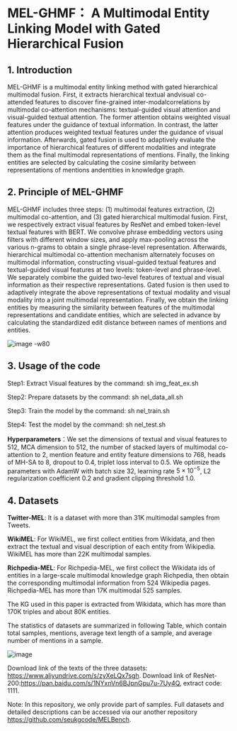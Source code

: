 # MEL-GHMF： A Multimodal Entity Linking Model with Gated Hierarchical Fusion

## 1. Introduction
MEL-GHMF is a multimodal entity linking method with gated hierarchical multimodal fusion.  First,  it  extracts  hierarchical  textual  andvisual  co-attended  features  to  discover  fine-grained  inter-modalcorrelations by  multimodal  co-attention  mechanisms:  textual-guided  visual  attention  and  visual-guided  textual  attention.  The former   attention   obtains   weighted   visual features  under  the guidance of textual information. In contrast, the latter attention produces weighted textual features under the guidance of visual information. Afterwards, gated fusion is used to adaptively evaluate the importance of hierarchical features of different modalities and  integrate  them  as  the  final  multimodal  representations  of mentions. Finally, the linking entities are selected by calculating the  cosine  similarity  between  representations  of  mentions  andentities in knowledge graph. 

## 2. Principle of MEL-GHMF  
MEL-GHMF includes three steps: (1)  multimodal features extraction, (2) multimodal co-attention, and (3) gated hierarchical  multimodal fusion. 
 First, we respectively extract visual features by ResNet and embed token-level textual features with BERT. 
 We convolve phrase embedding vectors using filters with different window sizes, and apply max-pooling across the various n-grams to obtain a single phrase-level representation.
 Afterwards, hierarchical multimodal co-attention mechanism alternately focuses on multimodal information, constructing visual-guided textual features and textual-guided visual features at two levels: token-level and phrase-level.
 We separately combine the guided two-level features of textual and visual information as their respective representations. 
 Gated fusion is then used to adaptively integrate the above representations of textual modality and visual modality into a joint multimodal representation.
 Finally, we obtain the linking entities by measuring the similarity between features of the multimodal representations and candidate entities, which are selected in advance by calculating the standardized edit distance between names of mentions and  entities.
 
![image -w80](https://user-images.githubusercontent.com/18082151/127132229-9612258d-8f36-43a3-af5a-d9300409198a.png)

## 3. Usage of the code
Step1: Extract Visual features by the command:    sh img_feat_ex.sh

Step2: Prepare datasets by the command:              sh nel_data_all.sh

Step3: Train the model by the command:                     sh nel_train.sh

Step4: Test the model by the command:                     sh nel_test.sh


**Hyperparameters**：We set the dimensions of textual and visual features to 512,  MCA  dimension to 512, the number of stacked layers of multimodal co-attention to 2,  mention feature and entity feature dimensions to 768,  heads of MH-SA to 8, dropout to 0.4,  triplet loss interval to 0.5.
We optimize the parameters with AdamW  with batch size 32, learning rate $5\times10^{-5}$,  L2 regularization coefficient 0.2 and gradient clipping threshold 1.0. 

## 4. Datasets

**Twitter-MEL**:  It is a dataset with more than 31K multimodal samples from Tweets. 

**WikiMEL**: For WikiMEL, we first collect entities from Wikidata, and then extract the textual and visual description of each entity from Wikipedia. WikiMEL has more than 22K multimodal samples.

**Richpedia-MEL**: For Richpedia-MEL, we first collect the Wikidata ids of entities in a large-scale multimodal knowledge graph Richpedia, then obtain the corresponding multimodal information from 524 Wikipedia pages. Richpedia-MEL has more than 17K multimodal 525 samples. 

The KG used in this paper is extracted from Wikidata, which has more than 170K triples and about 80K entities. 

The statistics of datasets are summarized in following Table, which contain total samples, mentions, average text length of a sample, and average number of mentions in a sample.

![image](https://user-images.githubusercontent.com/18082151/127133729-f1774f7e-1886-45d2-9844-d228ba07a6b4.png)

Download link of the texts of the three datasets: https://www.aliyundrive.com/s/zyXeLQx7sgh.
Download link of ResNet-200:https://pan.baidu.com/s/1NYxnVn6BJpnGpu7u-7Uy4Q, extract code: 1111.

Note: In this repository, we only provide part of samples. Full datasets and detailed descriptions can be accessed via our another repository https://github.com/seukgcode/MELBench.

